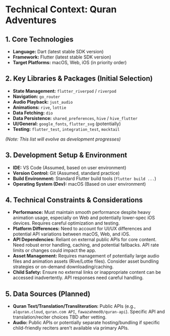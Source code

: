 # Technical Context: Quran Adventures

## 1. Core Technologies

*   **Language:** Dart (latest stable SDK version)
*   **Framework:** Flutter (latest stable SDK version)
*   **Target Platforms:** macOS, Web, iOS (in priority order)

## 2. Key Libraries & Packages (Initial Selection)

*   **State Management:** `flutter_riverpod` / `riverpod`
*   **Navigation:** `go_router`
*   **Audio Playback:** `just_audio`
*   **Animations:** `rive`, `lottie`
*   **Data Fetching:** `dio`
*   **Data Persistence:** `shared_preferences`, `hive` / `hive_flutter`
*   **UI/General:** `google_fonts`, `flutter_svg` (potentially)
*   **Testing:** `flutter_test`, `integration_test`, `mocktail`

*(Note: This list will evolve as development progresses)*

## 3. Development Setup & Environment

*   **IDE:** VS Code (Assumed, based on user environment)
*   **Version Control:** Git (Assumed, standard practice)
*   **Build Environment:** Standard Flutter build tools (`flutter build ...`)
*   **Operating System (Dev):** macOS (Based on user environment)

## 4. Technical Constraints & Considerations

*   **Performance:** Must maintain smooth performance despite heavy animation usage, especially on Web and potentially lower-spec iOS devices. Requires careful optimization and testing.
*   **Platform Differences:** Need to account for UI/UX differences and potential API variations between macOS, Web, and iOS.
*   **API Dependencies:** Reliant on external public APIs for core content. Need robust error handling, caching, and potential fallbacks. API rate limits or changes could impact the app.
*   **Asset Management:** Requires management of potentially large audio files and animation assets (Rive/Lottie files). Consider asset bundling strategies or on-demand downloading/caching.
*   **Child Safety:** Ensure no external links or inappropriate content can be accessed inadvertently. API responses need careful handling.

## 5. Data Sources (Planned)

*   **Quran Text/Translation/Transliteration:** Public APIs (e.g., `alquran.cloud`, `quran.com API`, `fawazahmed0/quran-api`). Specific API and translation/reciter choices TBD after vetting.
*   **Audio:** Public APIs or potentially separate hosting/bundling if specific child-friendly reciters aren't available via primary APIs.